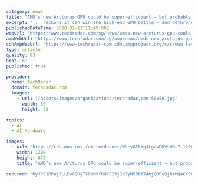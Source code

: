 ```yaml
---
category: news
title: "AMD’s new Arcturus GPU could be super-efficient – but probably won’t trouble Nvidia"
excerpt: "... reckons it can win the high-end GPU battle – and dethrone Nvidia These are all the best graphics cards of 2020 Remember this is a GPU aimed at data center and heavyweight compute usage – the likes of AI applications – but seemingly we’re looking at something of a beast of a card with a 1,090MHz base clock and 1,333MHz boost, with ..."
publishedDateTime: 2020-02-11T11:49:00Z
webUrl: "https://www.techradar.com/sg/news/amds-new-arcturus-gpu-could-be-super-efficient-but-probably-wont-trouble-nvidia"
ampWebUrl: "https://www.techradar.com/sg/amp/news/amds-new-arcturus-gpu-could-be-super-efficient-but-probably-wont-trouble-nvidia"
cdnAmpWebUrl: "https://www-techradar-com.cdn.ampproject.org/c/s/www.techradar.com/sg/amp/news/amds-new-arcturus-gpu-could-be-super-efficient-but-probably-wont-trouble-nvidia"
type: article
quality: 83
heat: 83
published: true

provider:
  name: TechRadar
  domain: techradar.com
  images:
    - url: "/assets/images/organizations/techradar.com-50x50.jpg"
      width: 50
      height: 50

topics:
  - AI
  - AI Hardware

images:
  - url: "https://cdn.mos.cms.futurecdn.net/WbcyGEkXqJLgzVDDVsHBc7-1200-80.jpg"
    width: 1200
    height: 675
    title: "AMD’s new Arcturus GPU could be super-efficient – but probably won’t trouble Nvidia"

secured: "RyJPJ1PPaj3LLEw8QHyTXOoN9fDH7S23jJdZyMC3bT74njQRRe9jhtMQACY9LIuAdqYCZu1LOadj1iOLg0strCa69us6yNPGntHV3DXamE/mCuCzxplIYRN/8YBnU3cAFdjAjNEUwtN39xHskFXU+KU/UmFiJJWbYZAsX8L05g/a+6ToWzt8glkHv/E4mQNkrl6bhSrKqHpmu9QKZ+HKrNz3r7GYc048AiGubNGchUiDc+yTeBrbXZIPP0ooIDpHu6rPCF04vnHlNGiNWaobuXqS6k50YgkrwS5Q3YAdT3ui4jLq36MQLufT+Q72inGH;ghdEzF4W+z4cmFzSxECZ9w=="
---
```


